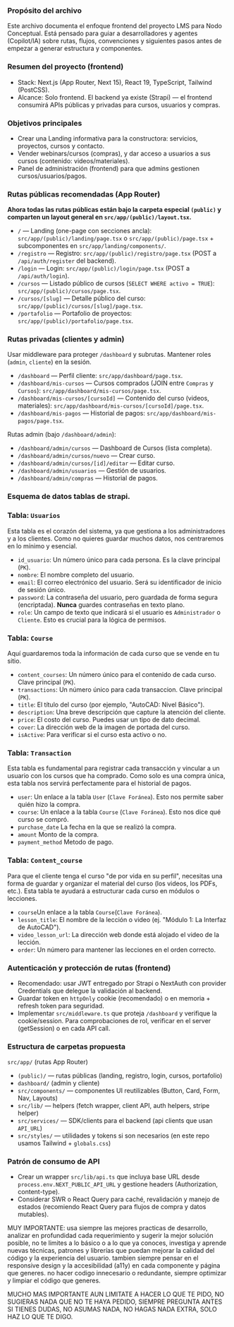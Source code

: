### Propósito del archivo

Este archivo documenta el enfoque frontend del proyecto LMS para Nodo Conceptual. Está pensado para guiar a desarrolladores y agentes (Copilot/IA) sobre rutas, flujos, convenciones y siguientes pasos antes de empezar a generar estructura y componentes.

### Resumen del proyecto (frontend)

- Stack: Next.js (App Router, Next 15), React 19, TypeScript, Tailwind (PostCSS).
- Alcance: Solo frontend. El backend ya existe (Strapi) — el frontend consumirá APIs públicas y privadas para cursos, usuarios y compras.

### Objetivos principales

- Crear una Landing informativa para la constructora: servicios, proyectos, cursos y contacto.
- Vender webinars/cursos (compras), y dar acceso a usuarios a sus cursos (contenido: videos/materiales).
- Panel de administración (frontend) para que admins gestionen cursos/usuarios/pagos.

### Rutas públicas recomendadas (App Router)

**Ahora todas las rutas públicas están bajo la carpeta especial `(public)` y comparten un layout general en `src/app/(public)/layout.tsx`.**

- `/` — Landing (one-page con secciones ancla): `src/app/(public)/landing/page.tsx` o `src/app/(public)/page.tsx` + subcomponentes en `src/app/landing/components/`.
- `/registro` — Registro: `src/app/(public)/registro/page.tsx` (POST a `/api/auth/register` del backend).
- `/login` — Login: `src/app/(public)/login/page.tsx` (POST a `/api/auth/login`).
- `/cursos` — Listado público de cursos (`SELECT WHERE activo = TRUE`): `src/app/(public)/cursos/page.tsx`.
- `/cursos/[slug]` — Detalle público del curso: `src/app/(public)/cursos/[slug]/page.tsx`.
- `/portafolio` — Portafolio de proyectos: `src/app/(public)/portafolio/page.tsx`.

### Rutas privadas (clientes y admin)

Usar middleware para proteger `/dashboard` y subrutas. Mantener roles (`admin`, `cliente`) en la sesión.

- `/dashboard` — Perfil cliente: `src/app/dashboard/page.tsx`.
- `/dashboard/mis-cursos` — Cursos comprados (JOIN entre `Compras` y `Cursos`): `src/app/dashboard/mis-cursos/page.tsx`.
- `/dashboard/mis-cursos/[cursoId]` — Contenido del curso (videos, materiales): `src/app/dashboard/mis-cursos/[cursoId]/page.tsx`.
- `/dashboard/mis-pagos` — Historial de pagos: `src/app/dashboard/mis-pagos/page.tsx`.

Rutas admin (bajo `/dashboard/admin`):

- `/dashboard/admin/cursos` — Dashboard de Cursos (lista completa).
- `/dashboard/admin/cursos/nuevo` — Crear curso.
- `/dashboard/admin/cursos/[id]/editar` — Editar curso.
- `/dashboard/admin/usuarios` — Gestión de usuarios.
- `/dashboard/admin/compras` — Historial de pagos.

### Esquema de datos tablas de strapi.

### Tabla: `Usuarios`

Esta tabla es el corazón del sistema, ya que gestiona a los administradores y a los clientes. Como no quieres guardar muchos datos, nos centraremos en lo mínimo y esencial.

- `id_usuario`: Un número único para cada persona. Es la clave principal (`PK`).
- `nombre`: El nombre completo del usuario.
- `email`: El correo electrónico del usuario. Será su identificador de inicio de sesión único.
- `password`: La contraseña del usuario, pero guardada de forma segura (encriptada). **Nunca** guardes contraseñas en texto plano.
- `role`: Un campo de texto que indicará si el usuario es `Administrador` o `Cliente`. Esto es crucial para la lógica de permisos.

### Tabla: `Course`

Aquí guardaremos toda la información de cada curso que se vende en tu sitio.

- `content_courses`: Un número único para el contenido de cada curso. Clave principal (`PK`).
- `transactions`: Un número único para cada transaccion. Clave principal (`PK`).
- `title`: El título del curso (por ejemplo, "AutoCAD: Nivel Básico").
- `description`: Una breve descripción que capture la atención del cliente.
- `price`: El costo del curso. Puedes usar un tipo de dato decimal.
- `cover`: La dirección web de la imagen de portada del curso.
- `isActive`: Para verificar si el curso esta activo o no.

### Tabla: `Transaction`

Esta tabla es fundamental para registrar cada transacción y vincular a un usuario con los cursos que ha comprado. Como solo es una compra única, esta tabla nos servirá perfectamente para el historial de pagos.

- `user`: Un enlace a la tabla `User` (`Clave Foránea`). Esto nos permite saber quién hizo la compra.
- `course`: Un enlace a la tabla `Course` (`Clave Foránea`). Esto nos dice qué curso se compró.
- `purchase_date` La fecha en la que se realizó la compra.
- `amount` Monto de la compra.
- `payment_method` Metodo de pago.

### Tabla: `Content_course`

Para que el cliente tenga el curso "de por vida en su perfil", necesitas una forma de guardar y organizar el material del curso (los videos, los PDFs, etc.). Esta tabla te ayudará a estructurar cada curso en módulos o lecciones.

- `course`Un enlace a la tabla `Course`(`Clave Foránea`).
- `lesson_title`: El nombre de la lección o video (ej. "Módulo 1: La Interfaz de AutoCAD").
- `video_lesson_url`: La dirección web donde está alojado el video de la lección.
- `order`: Un número para mantener las lecciones en el orden correcto.

### Autenticación y protección de rutas (frontend)

- Recomendado: usar JWT entregado por Strapi o NextAuth con provider Credentials que delegue la validación al backend.
- Guardar token en `httpOnly` cookie (recomendado) o en memoria + refresh token para seguridad.
- Implementar `src/middleware.ts` que proteja `/dashboard` y verifique la cookie/session. Para comprobaciones de rol, verificar en el server (getSession) o en cada API call.

### Estructura de carpetas propuesta

`src/app/` (rutas App Router)

- `(public)/` — rutas públicas (landing, registro, login, cursos, portafolio)
- `dashboard/` (admin y cliente)
- `src/components/` — componentes UI reutilizables (Button, Card, Form, Nav, Layouts)
- `src/lib/` — helpers (fetch wrapper, client API, auth helpers, stripe helper)
- `src/services/` — SDK/clients para el backend (api clients que usan `API_URL`)
- `src/styles/` — utilidades y tokens si son necesarios (en este repo usamos Tailwind + `globals.css`)

### Patrón de consumo de API

- Crear un wrapper `src/lib/api.ts` que incluya base URL desde `process.env.NEXT_PUBLIC_API_URL` y gestione headers (Authorization, content-type).
- Considerar SWR o React Query para caché, revalidación y manejo de estados (recomiendo React Query para flujos de compra y datos mutables).

MUY IMPORTANTE: usa siempre las mejores practicas de desarrollo, analizar en profundidad cada requerimiento y sugerir la mejor solución posible, no te limites a lo básico o a lo que ya conoces, investiga y aprende nuevas técnicas, patrones y librerías que puedan mejorar la calidad del código y la experiencia del usuario. tambien siempre pensar en el responsive design y la accesibilidad (a11y) en cada componente y página que generes. no hacer codigo innecesario o redundante, siempre optimizar y limpiar el código que generes.

MUCHO MAS IMPORTANTE AUN LIMITATE A HACER LO QUE TE PIDO, NO SUGIERAS NADA QUE NO TE HAYA PEDIDO, SIEMPRE PREGUNTA ANTES SI TIENES DUDAS, NO ASUMAS NADA, NO HAGAS NADA EXTRA, SOLO HAZ LO QUE TE DIGO.
